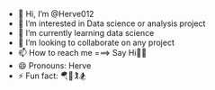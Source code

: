 - 👋 Hi, I’m @Herve012
- 👀 I’m interested in Data science or analysis project 
- 🌱 I’m currently learning data science 
- 💞️ I’m looking to collaborate on any project 
- 📫 How to reach me ===> Say Hi🙋🥰
- 😄 Pronouns: Herve 
- ⚡ Fun fact: 🪂🤹🏌️🏂

<!---
Herve012/Herve012 is a ✨ special ✨ repository because its `README.md` (this file) appears on your GitHub profile.
You can click the Preview link to take a look at your changes.
--->
